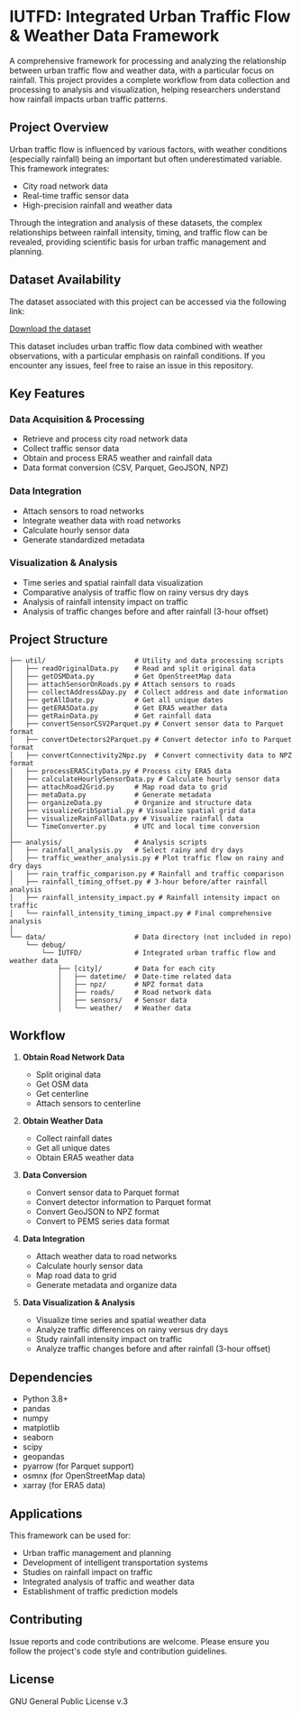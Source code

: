 # IUTFD: Integrated Urban Traffic Flow & Weather Data Framework

A comprehensive framework for processing and analyzing the relationship between urban traffic flow and weather data, with a particular focus on rainfall. This project provides a complete workflow from data collection and processing to analysis and visualization, helping researchers understand how rainfall impacts urban traffic patterns.

## Project Overview

Urban traffic flow is influenced by various factors, with weather conditions (especially rainfall) being an important but often underestimated variable. This framework integrates:

- City road network data
- Real-time traffic sensor data 
- High-precision rainfall and weather data

Through the integration and analysis of these datasets, the complex relationships between rainfall intensity, timing, and traffic flow can be revealed, providing scientific basis for urban traffic management and planning.

## Dataset Availability

The dataset associated with this project can be accessed via the following link:

[Download the dataset](https://drive.google.com/drive/folders/1gaaqQSwLy7aojxeW1pWW9S7Ovzz8sFAB?usp=drive_link)

This dataset includes urban traffic flow data combined with weather observations, with a particular emphasis on rainfall conditions. If you encounter any issues, feel free to raise an issue in this repository.

## Key Features

### Data Acquisition & Processing
- Retrieve and process city road network data
- Collect traffic sensor data
- Obtain and process ERA5 weather and rainfall data
- Data format conversion (CSV, Parquet, GeoJSON, NPZ)

### Data Integration
- Attach sensors to road networks
- Integrate weather data with road networks
- Calculate hourly sensor data
- Generate standardized metadata

### Visualization & Analysis
- Time series and spatial rainfall data visualization
- Comparative analysis of traffic flow on rainy versus dry days
- Analysis of rainfall intensity impact on traffic
- Analysis of traffic changes before and after rainfall (3-hour offset)

## Project Structure

```
├── util/                      # Utility and data processing scripts
│   ├── readOriginalData.py    # Read and split original data
│   ├── getOSMData.py          # Get OpenStreetMap data
│   ├── attachSensorOnRoads.py # Attach sensors to roads
│   ├── collectAddress&Day.py  # Collect address and date information
│   ├── getAllDate.py          # Get all unique dates
│   ├── getERA5Data.py         # Get ERA5 weather data
│   ├── getRainData.py         # Get rainfall data
│   ├── convertSensorCSV2Parquet.py # Convert sensor data to Parquet format
│   ├── convertDetectors2Parquet.py # Convert detector info to Parquet format
│   ├── convertConnectivity2Npz.py  # Convert connectivity data to NPZ format
│   ├── processERA5CityData.py # Process city ERA5 data
│   ├── calculateHourlySensorData.py # Calculate hourly sensor data
│   ├── attachRoad2Grid.py     # Map road data to grid
│   ├── metaData.py            # Generate metadata
│   ├── organizeData.py        # Organize and structure data
│   ├── visualizeGribSpatial.py # Visualize spatial grid data
│   ├── visualizeRainFallData.py # Visualize rainfall data
│   └── TimeConverter.py       # UTC and local time conversion
│
├── analysis/                  # Analysis scripts
│   ├── rainfall_analysis.py   # Select rainy and dry days
│   ├── traffic_weather_analysis.py # Plot traffic flow on rainy and dry days
│   ├── rain_traffic_comparison.py # Rainfall and traffic comparison
│   ├── rainfall_timing_offset.py # 3-hour before/after rainfall analysis
│   ├── rainfall_intensity_impact.py # Rainfall intensity impact on traffic
│   └── rainfall_intensity_timing_impact.py # Final comprehensive analysis
│
└── data/                      # Data directory (not included in repo)
    └── debug/
        └── IUTFD/             # Integrated urban traffic flow and weather data
            ├── [city]/        # Data for each city
            │   ├── datetime/  # Date-time related data
            │   ├── npz/       # NPZ format data
            │   ├── roads/     # Road network data
            │   ├── sensors/   # Sensor data
            │   └── weather/   # Weather data
```

## Workflow

1. **Obtain Road Network Data**
   - Split original data
   - Get OSM data
   - Get centerline
   - Attach sensors to centerline

2. **Obtain Weather Data**
   - Collect rainfall dates
   - Get all unique dates
   - Obtain ERA5 weather data

3. **Data Conversion**
   - Convert sensor data to Parquet format
   - Convert detector information to Parquet format
   - Convert GeoJSON to NPZ format
   - Convert to PEMS series data format

4. **Data Integration**
   - Attach weather data to road networks
   - Calculate hourly sensor data
   - Map road data to grid
   - Generate metadata and organize data

5. **Data Visualization & Analysis**
   - Visualize time series and spatial weather data
   - Analyze traffic differences on rainy versus dry days
   - Study rainfall intensity impact on traffic
   - Analyze traffic changes before and after rainfall (3-hour offset)

## Dependencies

- Python 3.8+
- pandas
- numpy
- matplotlib
- seaborn
- scipy
- geopandas
- pyarrow (for Parquet support)
- osmnx (for OpenStreetMap data)
- xarray (for ERA5 data)

## Applications

This framework can be used for:
- Urban traffic management and planning
- Development of intelligent transportation systems
- Studies on rainfall impact on traffic
- Integrated analysis of traffic and weather data
- Establishment of traffic prediction models

## Contributing

Issue reports and code contributions are welcome. Please ensure you follow the project's code style and contribution guidelines.

## License

GNU General Public License v.3
